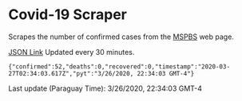 # Covid-19 Scraper

Scrapes the number of confirmed cases from the [MSPBS](https://www.mspbs.gov.py/covid-19.php) web page.

[JSON Link](https://jmayalag.github.io/covid19-scrape/cases.json)
Updated every 30 minutes.
```
{"confirmed":52,"deaths":0,"recovered":0,"timestamp":"2020-03-27T02:34:03.617Z","pyt":"3/26/2020, 22:34:03 GMT-4"}
```
Last update (Paraguay Time): 3/26/2020, 22:34:03 GMT-4